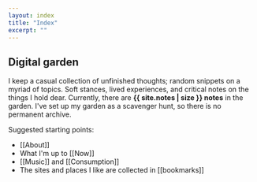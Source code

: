 ```yaml
---
layout: index
title: "Index"
excerpt: ""
---
```

## Digital garden

I keep a casual collection of unfinished thoughts; random snippets on a myriad of topics. Soft stances, lived experiences, and critical notes on the things I hold dear. Currently, there are **<span>{{ site.notes | size }}</span> notes** in the garden. I've set up my garden as a scavenger hunt, so there is no permanent archive.

Suggested starting points:
- [[About]]
- What I'm up to [[Now]] 
- [[Music]] and [[Consumption]]
- The sites and places I like are collected in [[bookmarks]]